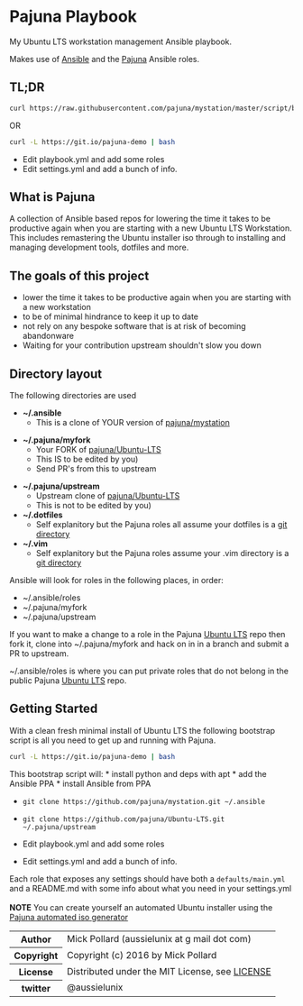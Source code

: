 # Pajuna Playbook

My Ubuntu LTS workstation management Ansible playbook.

Makes use of [Ansible](https://github.com/ansible/ansible/) and the  [Pajuna](https://github.com/pajuna/Ubuntu-LTS) Ansible roles.

## TL;DR

```bash
curl https://raw.githubusercontent.com/pajuna/mystation/master/script/bootstrap | bash
```
OR

```bash
curl -L https://git.io/pajuna-demo | bash
```

* Edit playbook.yml and add some roles
* Edit settings.yml and add a bunch of info.

## What is Pajuna

A collection of Ansible based repos for lowering the time it takes to be productive again when you are starting with a new Ubuntu LTS Workstation.
This includes remastering the Ubuntu installer iso through to installing and managing development tools, dotfiles and more.

## The goals of this project

* lower the time it takes to be productive again when you are starting with a new workstation
* to be of minimal hindrance to keep it up to date
* not rely on any bespoke software that is at risk of becoming abandonware
* Waiting for your contribution upstream shouldn't slow you down

## Directory layout

The following directories are used

* **~/.ansible**
    * This is a clone of YOUR version of [pajuna/mystation](https://github.com/pajuna/mystation)
- **~/.pajuna/myfork**
    * Your FORK of [pajuna/Ubuntu-LTS](https://github.com/pajuna/Ubuntu-LTS)
    * This IS to be edited by you)
    * Send PR's from this to upstream
* **~/.pajuna/upstream**
    * Upstream clone of [pajuna/Ubuntu-LTS](https://github.com/pajuna/Ubuntu-LTS)
    * This is not to be edited by you)
* **~/.dotfiles**
    * Self explanitory but the Pajuna roles all assume your dotfiles is a [git directory](https://github.com/pajuna/dotfiles)
* **~/.vim**
    * Self explanitory but the Pajuna roles assume your .vim directory is a [git directory](https://github.com/pajuna/vimrc)

Ansible will look for roles in the following places, in order:

* ~/.ansible/roles
* ~/.pajuna/myfork
* ~/.pajuna/upstream

If you want to make a change to a role in the Pajuna [Ubuntu LTS](https://github.com/pajuna/Ubuntu-LTS) repo then fork it, clone into ~/.pajuna/myfork and hack on in in a branch and submit a PR to upstream.

~/.ansible/roles is where you can put private roles that do not belong in the public Pajuna [Ubuntu LTS](https://github.com/pajuna/Ubuntu-LTS) repo.

## Getting Started

With a clean fresh minimal install of Ubuntu LTS the following bootstrap script is all you need to get up and running with Pajuna.

```bash
curl -L https://git.io/pajuna-demo | bash
```
This bootstrap script will:
	* install python and deps with apt
	* add the Ansible PPA
	* install Ansible from PPA
  * `git clone https://github.com/pajuna/mystation.git ~/.ansible`
  * `git clone https://github.com/pajuna/Ubuntu-LTS.git ~/.pajuna/upstream`

* Edit playbook.yml and add some roles
* Edit settings.yml and add a bunch of info.

Each role that exposes any settings should have both a `defaults/main.yml` and a README.md with some info about what you need in your settings.yml
<br />
<br />
**NOTE** You can create yourself an automated Ubuntu installer using the [Pajuna automated iso generator](https://github.com/pajuna/ubuntu-custom-iso)

<table>
  <tr>
    <th>Author</th><td>Mick Pollard (aussielunix at g mail dot com)</td>
  </tr>
  <tr>
    <th>Copyright</th><td>Copyright (c) 2016 by Mick Pollard</td>
  </tr>
  <tr>
    <th>License</th><td>Distributed under the MIT License, see <a href="https://github.com/pajuna/mystation/blob/master/LICENSE">LICENSE</a></td>
  </tr>
  <tr>
    <th>twitter </th><td>@aussielunix</td>
  </tr>
</table>
